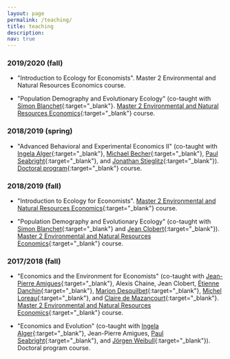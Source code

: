 ```yaml
---
layout: page
permalink: /teaching/
title: teaching
description:
nav: true
---
```


### 2019/2020 (fall)

- "Introduction to Ecology for Economists". Master 2 Environmental and Natural Resources Economics course.

- "Population Demography and Evolutionary Ecology" (co-taught with [Simon Blanchet](http://simonblanchet.weebly.com/){:target="\_blank"}. [Master 2 Environmental and Natural Resources Economics](https://www.tse-fr.eu/erna){:target="\_blank"} course.


### 2018/2019 (spring)

- "Advanced Behavioral and Experimental Economics II" (co-taught with [Ingela Alger](https://ingelaalger.weebly.com/){:target="\_blank"}, [Michael Becher](https://www.ie.edu/school-global-public-affairs/faculty-and-research/faculty/michael-becher/){:target="\_blank"}, [Paul Seabright](https://paulseabright.com/){:target="\_blank"},
and
[Jonathan Stieglitz](https://www.iast.fr/people/jonathan-stieglitz){:target="\_blank"}).
[Doctoral program](https://www.tse-fr.eu/doctoral-program){:target="\_blank"} course.

### 2018/2019 (fall)

- "Introduction to Ecology for Economists".
[Master 2 Environmental and Natural Resources Economics](https://www.tse-fr.eu/erna){:target="\_blank"} course.

- "Population Demography and Evolutionary Ecology" (co-taught with [Simon Blanchet](http://simonblanchet.weebly.com/){:target="\_blank"} and
[Jean Clobert](https://scholar.google.com/citations?user=aq9GnD4AAAAJ){:target="\_blank"}). [Master 2 Environmental and Natural Resources Economics](https://www.tse-fr.eu/erna){:target="\_blank"} course.


### 2017/2018 (fall)

- "Economics and the Environment for Economists" (co-taught with
[Jean-Pierre Amigues](https://www.tse-fr.eu/people/jean-pierre-amigues){:target="\_blank"},
Alexis Chaine, Jean Clobert,
[Étienne Danchin](http://www.edanchin.fr/?lang=en){:target="\_blank"},
[Marion Desquilbet](https://www.tse-fr.eu/people/marion-desquilbet){:target="\_blank"},
[Michel Loreau](https://scholar.google.co.uk/citations?user=eQNM6tAAAAAJ){:target="\_blank"},
and
[Claire de Mazancourt](https://scholar.google.fi/citations?user=mwd0mqUAAAAJ&hl=fi){:target="\_blank"}. [Master 2 Environmental and Natural Resources Economics](https://www.tse-fr.eu/erna){:target="\_blank"} course.

- "Economics and Evolution" (co-taught with [Ingela Alger](https://ingelaalger.weebly.com/){:target="\_blank"}, Jean-Pierre Amigues, [Paul Seabright](https://paulseabright.com/){:target="\_blank"}, and
[Jörgen Weibull](https://sites.google.com/site/joergenweibull/){:target="\_blank"}). Doctoral program course.

<!--For now, this page is assumed to be a static description of your courses. You can convert it to a collection similar to `_projects/` so that you can have a dedicated page for each course.

Organize your courses by years, topics, or universities, however you like!-->
